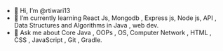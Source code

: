 - 👋 Hi, I’m @rtiwari13
- 🌱 I’m currently learning React Js, Mongodb , Express js, Node js, API , Data Structures and Algorithms in Java , web dev.
- 💬 Ask me about Core Java , OOPs , OS, Computer Network , HTML , CSS , JavaScript , Git , Gradle.

